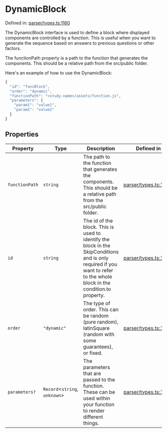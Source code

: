 # DynamicBlock

Defined in: [parser/types.ts:1160](https://github.com/revisit-studies/study/blob/2e617a552035dd6d22a4f8cba7e0d8ac40275f33/src/parser/types.ts#L1160)

The DynamicBlock interface is used to define a block where displayed components are controlled by a function. This is useful when you want to generate the sequence based on answers to previous questions or other factors.

The functionPath property is a path to the function that generates the components. This should be a relative path from the src/public folder.

Here's an example of how to use the DynamicBlock:

```js
{
  "id": "funcBlock",
  "order": "dynamic",
  "functionPath": "<study-name>/assets/function.js",
  "parameters": {
    "param1": "value1",
    "param2": "value2"
  }
}
```

## Properties

| Property | Type | Description | Defined in |
| ------ | ------ | ------ | ------ |
| <a id="functionpath"></a> `functionPath` | `string` | The path to the function that generates the components. This should be a relative path from the src/public folder. | [parser/types.ts:1166](https://github.com/revisit-studies/study/blob/2e617a552035dd6d22a4f8cba7e0d8ac40275f33/src/parser/types.ts#L1166) |
| <a id="id"></a> `id` | `string` | The id of the block. This is used to identify the block in the SkipConditions and is only required if you want to refer to the whole block in the condition.to property. | [parser/types.ts:1162](https://github.com/revisit-studies/study/blob/2e617a552035dd6d22a4f8cba7e0d8ac40275f33/src/parser/types.ts#L1162) |
| <a id="order"></a> `order` | `"dynamic"` | The type of order. This can be random (pure random), latinSquare (random with some guarantees), or fixed. | [parser/types.ts:1164](https://github.com/revisit-studies/study/blob/2e617a552035dd6d22a4f8cba7e0d8ac40275f33/src/parser/types.ts#L1164) |
| <a id="parameters"></a> `parameters?` | `Record`\<`string`, `unknown`\> | The parameters that are passed to the function. These can be used within your function to render different things. | [parser/types.ts:1168](https://github.com/revisit-studies/study/blob/2e617a552035dd6d22a4f8cba7e0d8ac40275f33/src/parser/types.ts#L1168) |
